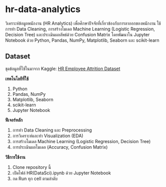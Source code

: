 # hr-data-analytics
วิเคราะห์ข้อมูลพนักงาน (HR Analytics) เพื่อศึกษาปัจจัยที่เกี่ยวข้องกับการลาออกของพนักงาน ใช้การทำ Data Cleaning, การสร้างโมเดล Machine Learning (Logistic Regression, Decision Tree) และประเมินผลลัพธ์ด้วย Confusion Matrix โดยพัฒนาใน Jupyter Notebook ด้วย Python, Pandas, NumPy, Matplotlib, Seaborn และ scikit-learn

## Dataset
ชุดข้อมูลที่ใช้ในมาจาก Kaggle:
[HR Employee Attrition Dataset](https://www.kaggle.com/datasets/itssuru/hr-employee-attrition)

**เทคโนโลยีที่ใช้**
1. Python
2. Pandas, NumPy
3. Matplotlib, Seaborn
4. scikit-learn
5. Jupyter Notebook

**ฟีเจอร์หลัก**

1. การทำ Data Cleaning และ Preprocessing
2. การวิเคราะห์และทำ Visualization (EDA)
3. การสร้างโมเดล Machine Learning (Logistic Regression, Decision Tree)
4. การประเมินผลโมเดล (Accuracy, Confusion Matrix)

**วิธีการใช้งาน**

1. Clone repository นี้
2. เปิดไฟล์ HR(DataSci).ipynb ด้วย Jupyter Notebook
3. กด Run ทุก cell ตามลำดับ
